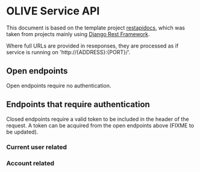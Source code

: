 # OLIVE Service API

This document is based on the template project [restapidocs](https://github.com/jamescooke/restapidocs), which was taken from projects mainly using [Django Rest Framework](https://github.com/tomchristie/django-rest-framework).

Where full URLs are provided in reseponses, they are processed as if service is running on 'http://{ADDRESS}:{PORT}/'.

## Open endpoints

Open endpoints require no authentication.

## Endpoints that require authentication

Closed endpoints require a valid token to be included in the header of the request. A token can be acquired from the open endpoints above (FIXME to be updated).

### Current user related

### Account related
